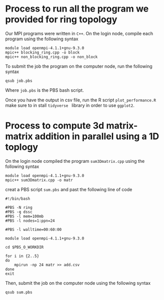 # Process to run all the program we provided for ring topology

Our MPI programs were written in `C++`.  On the login node, compile each program using the following syntax  

```
module load openmpi-4.1.1+gnu-9.3.0
mpic++ blocking_ring.cpp -o block 
mpic++ non_blocking_ring.cpp -o non_block
```
To submit the job the program on the computer node, run the following syntax

```
qsub job.pbs
```
Where `job.pbs` is the PBS bash script. 

Once you have the output in csv file, run the R script `plot_performance.R` make sure to in stall `tidyverse ` library in order to use `ggplot2`.

# Process  to compute 3d matrix-matrix addition in parallel using a 1D toplogy

On the login node compiled the program `sum3Dmatrix.cpp` using the following syntax  

```
module load openmpi-4.1.1+gnu-9.3.0
mpic++ sum3Dmatrix.cpp -o matr
```
creat a PBS script `sum.pbs` and past the following line of code 

```
#!/bin/bash

#PBS -N ring 
#PBS -q dssc
#PBS -l mem=100mb 
#PBS -l nodes=1:ppn=24

#PBS -l walltime=00:60:00

module load openmpi-4.1.1+gnu-9.3.0

cd $PBS_O_WORKDIR

for i in {2..5}
do
	mpirun -np 24 matr >> add.csv
done 
exit
```
Then, submit the job on the computer node using the following syntax

```
qsub sum.pbs
```



